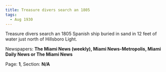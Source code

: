 ```yaml
---  
title: Treasure divers search an 1805  
tags:  
  - Aug 1930  
---  
```

  
Treasure divers search an 1805 Spanish ship buried in sand in 12 feet of water just north of Hillsboro Light.  
  
Newspapers: **The Miami News (weekly), Miami News-Metropolis, Miami Daily News or The Miami News**  
  
Page: **1**, Section: **N/A** 
